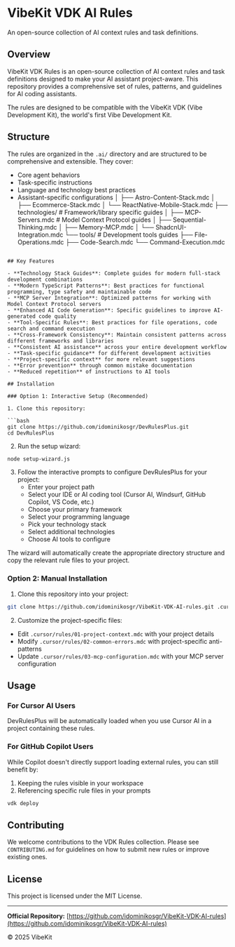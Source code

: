 # VibeKit VDK AI Rules

An open-source collection of AI context rules and task definitions.

## Overview

VibeKit VDK Rules is an open-source collection of AI context rules and task definitions designed to make your AI assistant project-aware. This repository provides a comprehensive set of rules, patterns, and guidelines for AI coding assistants.

The rules are designed to be compatible with the VibeKit VDK (Vibe Development Kit), the world's first Vibe Development Kit.

## Structure

The rules are organized in the `.ai/` directory and are structured to be comprehensive and extensible. They cover:

- Core agent behaviors
- Task-specific instructions
- Language and technology best practices
- Assistant-specific configurations
│   ├── Astro-Content-Stack.mdc
│   ├── Ecommerce-Stack.mdc
│   └── ReactNative-Mobile-Stack.mdc
├── technologies/          # Framework/library specific guides
│   ├── MCP-Servers.mdc    # Model Context Protocol guides
│   ├── Sequential-Thinking.mdc
│   ├── Memory-MCP.mdc
│   └── ShadcnUI-Integration.mdc
└── tools/                 # Development tools guides
    ├── File-Operations.mdc
    ├── Code-Search.mdc
    └── Command-Execution.mdc
```

## Key Features

- **Technology Stack Guides**: Complete guides for modern full-stack development combinations
- **Modern TypeScript Patterns**: Best practices for functional programming, type safety and maintainable code
- **MCP Server Integration**: Optimized patterns for working with Model Context Protocol servers
- **Enhanced AI Code Generation**: Specific guidelines to improve AI-generated code quality
- **Tool-Specific Rules**: Best practices for file operations, code search and command execution
- **Cross-Framework Consistency**: Maintain consistent patterns across different frameworks and libraries
- **Consistent AI assistance** across your entire development workflow
- **Task-specific guidance** for different development activities
- **Project-specific context** for more relevant suggestions
- **Error prevention** through common mistake documentation
- **Reduced repetition** of instructions to AI tools

## Installation

### Option 1: Interactive Setup (Recommended)

1. Clone this repository:

```bash
git clone https://github.com/idominikosgr/DevRulesPlus.git
cd DevRulesPlus
```

2. Run the setup wizard:

```bash
node setup-wizard.js
```

3. Follow the interactive prompts to configure DevRulesPlus for your project:
   - Enter your project path
   - Select your IDE or AI coding tool (Cursor AI, Windsurf, GitHub Copilot, VS Code, etc.)
   - Choose your primary framework
   - Select your programming language
   - Pick your technology stack
   - Select additional technologies
   - Choose AI tools to configure

The wizard will automatically create the appropriate directory structure and copy the relevant rule files to your project.

### Option 2: Manual Installation

1. Clone this repository into your project:

```bash
git clone https://github.com/idominikosgr/VibeKit-VDK-AI-rules.git .cursor
```

2. Customize the project-specific files:

- Edit `.cursor/rules/01-project-context.mdc` with your project details
- Modify `.cursor/rules/02-common-errors.mdc` with project-specific anti-patterns
- Update `.cursor/rules/03-mcp-configuration.mdc` with your MCP server configuration

## Usage

### For Cursor AI Users

DevRulesPlus will be automatically loaded when you use Cursor AI in a project containing these rules.

### For GitHub Copilot Users

While Copilot doesn't directly support loading external rules, you can still benefit by:

1. Keeping the rules visible in your workspace
2. Referencing specific rule files in your prompts

```bash
vdk deploy
```

## Contributing

We welcome contributions to the VDK Rules collection. Please see `CONTRIBUTING.md` for guidelines on how to submit new rules or improve existing ones.

## License

This project is licensed under the MIT License.

---

**Official Repository:** [https://github.com/idominikosgr/VibeKit-VDK-AI-rules](https://github.com/idominikosgr/VibeKit-VDK-AI-rules)

© 2025 VibeKit